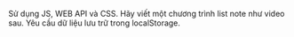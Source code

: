 Sử dụng JS, WEB API và CSS. Hãy viết một chương trình list note như video sau. Yêu cầu dữ liệu lưu trữ trong localStorage.

